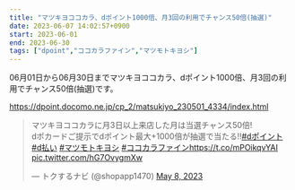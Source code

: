 ```yaml
---
title: "マツキヨココカラ、dポイント1000倍、月3回の利用でチャンス50倍(抽選)"
date: 2023-06-07 14:02:57+0900
start: 2023-06-01
end: 2023-06-30
tags: ["dpoint","ココカラファイン","マツモトキヨシ"]
---
```


06月01日から06月30日までマツキヨココカラ、dポイント1000倍、月3回の利用でチャンス50倍(抽選)です。

https://dpoint.docomo.ne.jp/cp_2/matsukiyo_230501_4334/index.html

<blockquote class="twitter-tweet"><p lang="ja" dir="ltr">マツキヨココカラに月3日以上来店した月は当選チャンス50倍!<br>dポカードご提示でdポイント最大+1000倍が抽選で当たる!!<a href="https://twitter.com/hashtag/d%E3%83%9D%E3%82%A4%E3%83%B3%E3%83%88?src=hash&amp;ref_src=twsrc%5Etfw">#dポイント</a> <a href="https://twitter.com/hashtag/d%E6%89%95%E3%81%84?src=hash&amp;ref_src=twsrc%5Etfw">#d払い</a> <a href="https://twitter.com/hashtag/%E3%83%9E%E3%83%84%E3%83%A2%E3%83%88%E3%82%AD%E3%83%A8%E3%82%B7?src=hash&amp;ref_src=twsrc%5Etfw">#マツモトキヨシ</a> <a href="https://twitter.com/hashtag/%E3%82%B3%E3%82%B3%E3%82%AB%E3%83%A9%E3%83%95%E3%82%A1%E3%82%A4%E3%83%B3?src=hash&amp;ref_src=twsrc%5Etfw">#ココカラファイン</a><a href="https://t.co/mPOikqvYAI">https://t.co/mPOikqvYAI</a> <a href="https://t.co/hG7OvygmXw">pic.twitter.com/hG7OvygmXw</a></p>&mdash; トクするナビ (@shopapp1470) <a href="https://twitter.com/shopapp1470/status/1655478832818954240?ref_src=twsrc%5Etfw">May 8, 2023</a></blockquote> <script async src="https://platform.twitter.com/widgets.js" charset="utf-8"></script>
